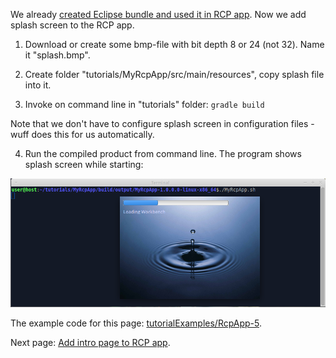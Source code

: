 We already [created Eclipse bundle and used it in RCP app](Create-Eclipse-bundle-and-use-it-in-RCP-app). Now we add splash screen to the RCP app.

1. Download or create some bmp-file with bit depth 8 or 24 (not 32). Name it "splash.bmp".

2. Create folder "tutorials/MyRcpApp/src/main/resources", copy splash file into it.

3. Invoke on command line in "tutorials" folder: `gradle build`

  Note that we don't have to configure splash screen in configuration files - wuff does this for us automatically.
  
4. Run the compiled product from command line. The program shows splash screen while starting:

  ![RcpApp-5-run-1](images/RcpApp-5-run-1.png "RcpApp-5-run-1")

The example code for this page: [tutorialExamples/RcpApp-5](../tree/master/tutorialExamples/RcpApp-5).

Next page: [Add intro page to RCP app](Add-intro-page-to-RCP-app).